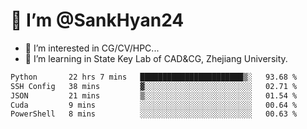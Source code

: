 # 👋 I’m @SankHyan24

- 👀 I’m interested in CG/CV/HPC...
- 🌱 I’m learning in State Key Lab of CAD&CG, Zhejiang University.

<!---
SankHyan24/SankHyan24 is a ✨ special ✨ repository because its `README.md` (this file) appears on your GitHub profile.
You can click the Preview link to take a look at your changes.
--->
<!--START_SECTION:waka-->

```txt
Python       22 hrs 7 mins   ███████████████████████▒░   93.68 %
SSH Config   38 mins         ▓░░░░░░░░░░░░░░░░░░░░░░░░   02.71 %
JSON         21 mins         ▒░░░░░░░░░░░░░░░░░░░░░░░░   01.54 %
Cuda         9 mins          ░░░░░░░░░░░░░░░░░░░░░░░░░   00.64 %
PowerShell   8 mins          ░░░░░░░░░░░░░░░░░░░░░░░░░   00.63 %
```

<!--END_SECTION:waka-->
